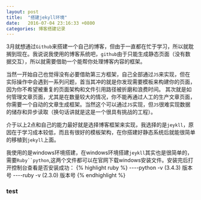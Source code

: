 ```yaml
---
layout: post
title:  "搭建jekyll环境"
date:   2016-07-04 23:16:33 +0800
categories: 博客搭建记录
---
```

3月就想通过`Github`来搭建一个自己的博客，但由于一直都在忙于学习，所以就耽搁到现在。我说说我使用的博客系统吧，`github`由于只能生成静态页面（没有数据交互），所以就需要借助一个能帮你处理博客内容的框架。

当然一开始自己也觉得没有必要借助第三方框架，自己全部通过`JS`来实现，但在实际操作中会遇到一系列问题，首当其冲的就是你发现需要模板来构建你的页面，因为你不希望被重复的页面架构和文件引用路径被折磨和浪费时间。
其次就是如何管理文章页面，尤其是在数量较大的情况，你不能再通过人工的生产文章页面，你需要一个自动的文章生成框架。当然这个可以通过`JS`实现，但`JS`很难实现数据的储存和异步读取（换句话讲就是这是一个很具有挑战的工程）。

介于以上2点和自己的能力最好就是选择博客框架来实现，我选择的是`jeykll`，原因在于学习成本较低，而且有很好的模板架构，在你搭建好静态系统后就能很简单的移植到`jekyll`上面。

我使用的是windows环境搭建，在windows环境搭建`jeykll`其实也是很简单的，需要`Ruby``python`,这两个文件都可以在官网下载windows安装文件。安装完后打开控制台查看是否安装成功：
{% highlight ruby %}
    ----python -v (3.4.3) 版本号
    ----ruby -v (2.3.0) 版本号
{% endhighlight %}

### test